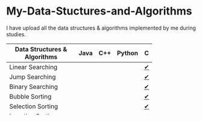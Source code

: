 # My-Data-Stuctures-and-Algorithms
<p>I have upload all the data structures & algorithms implemented by me during studies.</p> 
<table style="height: 188px; width: 492px;">
	<thead>
		<tr>
			<th>Data Structures & Algorithms</th>
			<th style=“width: 85px; text-align: center;” align=“center”>Java</th>
			<th style=“width: 85px; text-align: center;” align=“center”>C++</th>
			<th style=“width: 85px; text-align: center;” align=“center”>Python</th>
			<th style=“width: 85px; text-align: center;” align=“center”>C</th>
		</tr>
	</thead>
	<tbody>
		<tr>
			<td style="width: 168px;">Linear Searching</td>
			<td style=“width: 85px; text-align: center;” align=“center”>&nbsp;</td>
			<td style=“width: 85px; text-align: center;” align=“center”>&nbsp;</td>
			<td style=“width: 85px; text-align: center;” align=“center”>&nbsp;</td>
			<td style=“width: 85px; text-align: center;” align=“center”><a href="https://github.com/milansonagra/My-Data-Stuctures-and-Algorithm/blob/master/Searching/Linear%20Searching.c" target="_blank">✔</a></td>
		</tr>
		<tr>
			<td style="width: 168px;">Jump Searching</td>
			<td style=“width: 85px; text-align: center;” align=“center”>&nbsp;</td>
			<td style=“width: 85px; text-align: center;” align=“center”>&nbsp;</td>
			<td style=“width: 85px; text-align: center;” align=“center”>&nbsp;</td>
			<td style=“width: 85px; text-align: center;” align=“center”><a href="https://github.com/milansonagra/My-Data-Stuctures-and-Algorithm/blob/master/Searching/Jump%20Search.c"  target="_blank">✔</a></td>
		</tr>
		<tr>
			<td style="width: 168px;">Binary Searching</td>
			<td style=“width: 85px; text-align: center;” align=“center”>&nbsp;</td>
			<td style=“width: 85px; text-align: center;” align=“center”>&nbsp;</td>
			<td style=“width: 85px; text-align: center;” align=“center”>&nbsp;</td>
			<td style=“width: 85px; text-align: center;” align=“center”><a href="https://github.com/milansonagra/My-Data-Stuctures-and-Algorithm/blob/master/Searching/Binary%20Search.c"  target="_blank">✔</a></td>
		</tr>
		<tr>
			<td style="width: 168px;">Bubble Sorting</td>
			<td style=“width: 85px; text-align: center;” align=“center”>&nbsp;</td>
			<td style=“width: 85px; text-align: center;” align=“center”>&nbsp;</td>
			<td style=“width: 85px; text-align: center;” align=“center”>&nbsp;</td>
			<td style=“width: 85px; text-align: center;” align=“center”><a href="https://github.com/milansonagra/My-Data-Stuctures-and-Algorithm/blob/master/Sorting/Bubble%20Sorting.c">✔</a></td>
		</tr>
		<tr>
			<td style="width: 168px;">Selection Sorting</td>
			<td style=“width: 85px; text-align: center;” align=“center”>&nbsp;</td>
			<td style=“width: 85px; text-align: center;” align=“center”>&nbsp;</td>
			<td style=“width: 85px; text-align: center;” align=“center”>&nbsp;</td>
			<td style=“width: 85px; text-align: center;” align=“center”><a  href="https://github.com/milansonagra/My-Data-Stuctures-and-Algorithm/blob/master/Sorting/Selection%20Sorting.c"  target="_blank">✔</a></td>
		</tr>
		<tr>
			<td style="width: 168px;">Insertion Sorting</td>
			<td style=“width: 85px; text-align: center;” align=“center”>&nbsp;</td>
			<td style=“width: 85px; text-align: center;” align=“center”>&nbsp;</td>
			<td style=“width: 85px; text-align: center;” align=“center”>&nbsp;</td>
			<td style=“width: 85px; text-align: center;” align=“center”><a href="https://github.com/milansonagra/My-Data-Stuctures-and-Algorithm/blob/master/Sorting/Insertion%20Sorting.c" target="_blank">✔</td>
		</tr>
		<tr>
			<td style="width: 168px;">Stack</td>
			<td style=“width: 85px; text-align: center;” align=“center”><a href="https://github.com/milansonagra/My-Data-Stuctures-and-Algorithm/blob/master/Stack" target="_blank">✔</a></td>
			<td style=“width: 85px; text-align: center;” align=“center”>&nbsp;</td>
			<td style=“width: 85px; text-align: center;” align=“center”><a href="https://github.com/milansonagra/My-Data-Stuctures-and-Algorithm/blob/master/Stack/My_Stack.py" target="_blank">✔</a></td>
			<td style=“width: 85px; text-align: center;” align=“center”>&nbsp;</td>
		</tr>
		<tr>
			<td style="width: 168px;">Queue</td>
			<td style=“width: 85px; text-align: center;” align=“center”><a href="https://github.com/milansonagra/My-Data-Stuctures-and-Algorithm/blob/master/Queue/">✔</a></td>
			<td style=“width: 85px; text-align: center;” align=“center”>&nbsp;</td>
			<td style=“width: 85px; text-align: center;” align=“center”><a href="https://github.com/milansonagra/My-Data-Stuctures-and-Algorithm/blob/master/Queue/My_Queue.py">✔</td>
			<td style=“width: 85px; text-align: center;” align=“center”>&nbsp;</td>
		</tr>
		<tr>
			<td style="width: 168px;">Linked List&nbsp;</td>
			<td style=“width: 85px; text-align: center;” align=“center”>✔</td>
			<td style=“width: 85px; text-align: center;” align=“center”>✔</td>
			<td style=“width: 85px; text-align: center;” align=“center”>&nbsp;</td>
			<td style=“width: 85px; text-align: center;” align=“center”>&nbsp;</td>
		</tr>
		<tr>
			<td style="width: 168px;">Heap</td>
			<td style=“width: 85px; text-align: center;” align=“center”>&nbsp;</td>
			<td style=“width: 85px; text-align: center;” align=“center”>&nbsp;</td>
			<td style=“width: 85px; text-align: center;” align=“center”>✔</td>
			<td style=“width: 85px; text-align: center;” align=“center”>&nbsp;</td>
		</tr>
	</tbody>
</table>
